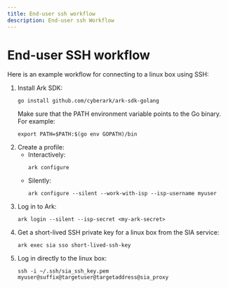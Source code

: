 ```yaml
---
title: End-user ssh workflow
description: End-user ssh Workflow
---
```


# End-user SSH workflow
Here is an example workflow for connecting to a linux box using SSH:

1. Install Ark SDK:
   ```shell linenums="0"
   go install github.com/cyberark/ark-sdk-golang
   ```
   Make sure that the PATH environment variable points to the Go binary. For example:
   ```shell linenums="0"
   export PATH=$PATH:$(go env GOPATH)/bin
   ```
1. Create a profile:
    * Interactively:
        ```shell linenums="0"
        ark configure
        ```
    * Silently:
        ```shell linenums="0"
        ark configure --silent --work-with-isp --isp-username myuser
        ```
1. Log in to Ark:
    ```shell linenums="0"
    ark login --silent --isp-secret <my-ark-secret>
    ```
1. Get a short-lived SSH private key for a linux box from the SIA service:
    ```shell linenums="0"
    ark exec sia sso short-lived-ssh-key
    ```
1. Log in directly to the linux box:
    ```shell linenums="0"
    ssh -i ~/.ssh/sia_ssh_key.pem myuser@suffix@targetuser@targetaddress@sia_proxy
    ```
